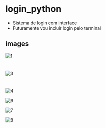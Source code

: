# login_python
- Sistema de login com interface
- Futuramente vou incluir login pelo terminal 

## images
![1](https://user-images.githubusercontent.com/80997263/191089863-9085fe0e-3ad7-4907-b630-86bef1e57ba2.png)
#
![3](https://user-images.githubusercontent.com/80997263/191089891-aff1f9e3-1009-4c7e-b1e8-c29bec536f7b.png)
#

![4](https://user-images.githubusercontent.com/80997263/191089907-00fccae3-4344-4242-883c-47bdcd81e730.png)





![6](https://user-images.githubusercontent.com/80997263/191089918-9c9dfdde-3e21-4bae-b5c5-bbba2c93d5d8.png)


![7](https://user-images.githubusercontent.com/80997263/191089925-860ee515-304a-447c-9ff9-4b8470d5cb48.png)


![8](https://user-images.githubusercontent.com/80997263/191089935-dcd5f945-0f2b-4f47-ad18-cdb4a89e3623.png)


